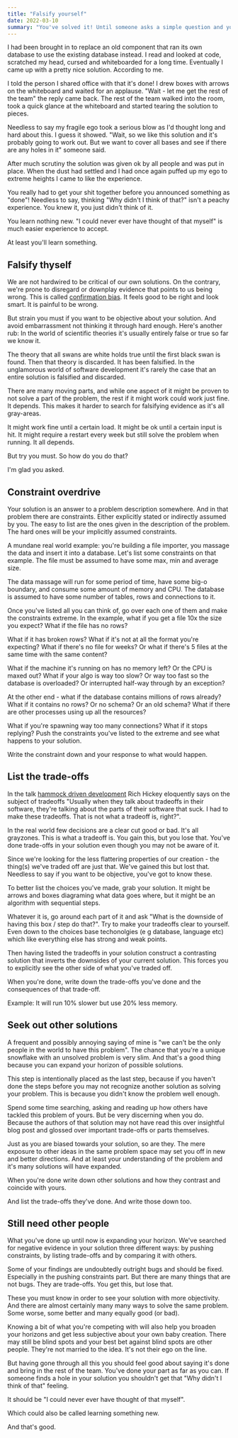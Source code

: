 ```yaml
---
title: "Falsify yourself"
date: 2022-03-10
summary: "You've solved it! Until someone asks a simple question and you're stunned. Why didn't I think of that? Because you're hardwired not to see holes in your own solutions. Let's fix that"
---
```


I had been brought in to replace an old component that ran its own database to use the existing database instead. I read and looked at code, scratched my head, cursed and whiteboarded for a long time. Eventually I came up with a pretty nice solution. According to me.

I told the person I shared office with that it's done! I drew boxes with arrows on the whiteboard and waited for an applause. "Wait - let me get the rest of the team" the reply came back. The rest of the team walked into the room, took a quick glance at the whiteboard and started tearing the solution to pieces.

Needless to say my fragile ego took a serious blow as I'd thought long and hard about this. I guess it showed. "Wait, so we like this solution and it's probably going to work out. But we want to cover all bases and see if there are any holes in it" someone said.

After much scrutiny the solution was given ok by all people and was put in place. When the dust had settled and I had once again puffed up my ego to extreme heights I came to like the experience.

You really had to get your shit together before you announced something as "done"! Needless to say, thinking "Why didn't I think of that?" isn't a peachy experience. You knew it, you just didn't think of it.

You learn nothing new. "I could never ever have thought of that myself" is much easier experience to accept.

At least you'll learn something.

## Falsify thyself
We are not hardwired to be critical of our own solutions. On the contrary, we're prone to disregard or downplay evidence that points to us being wrong. This is called [confirmation bias](https://en.wikipedia.org/wiki/Confirmation_bias). It feels good to be right and look smart. It is painful to be wrong.

But strain you must if you want to be objective about your solution. And avoid embarrassment not thinking it through hard enough. Here's another rub: In the world of scientific theories it's usually entirely false or true so far we know it.

The theory that all swans are white holds true until the first black swan is found. Then that theory is discarded. It has been falsified. In the unglamorous world of software development it's rarely the case that an entire solution is falsified and discarded.

There are many moving parts, and while one aspect of it might be proven to not solve a part of the problem, the rest if it might work could work just fine. It depends. This makes it harder to search for falsifying evidence as it's all gray-areas.

It might work fine until a certain load. It might be ok until a certain input is hit. It might require a restart every week but still solve the problem when running. It all depends.

But try you must. So how do you do that?

I'm glad you asked.

## Constraint overdrive
Your solution is an answer to a problem description somewhere. And in that problem there are constraints. Either explicitly stated or indirectly assumed by you. The easy to list are the ones given in the description of the problem. The hard ones will be your implicitly assumed constraints.

A mundane real world example: you're building a file importer, you massage the data and insert it into a database. Let's list some constraints on that example. The file must be assumed to have some max, min and average size.

The data massage will run for some period of time, have some big-o boundary, and consume some amount of memory and CPU. The database is assumed to have some number of tables, rows and connections to it.

Once you've listed all you can think of, go over each one of them and make the constraints extreme. In the example, what if you get a file 10x the size you expect? What if the file has no rows?

What if it has broken rows? What if it's not at all the format you're expecting? What if there's no file for weeks? Or what if there's 5 files at the same time with the same content?

What if the machine it's running on has no memory left? Or the CPU is maxed out? What if your algo is way too slow? Or way too fast so the database is overloaded? Or interrupted half-way through by an exception?

At the other end - what if the database contains millions of rows already? What if it contains no rows? Or no schema? Or an old schema? What if there are other processes using up all the resources?

What if you're spawning way too many connections? What if it stops replying? Push the constraints you've listed to the extreme and see what happens to your solution.

Write the constraint down and your response to what would happen.

## List the trade-offs
In the talk [hammock driven development](https://www.youtube.com/watch?v=f84n5oFoZBc) Rich Hickey eloquently says on the subject of tradeoffs "Usually when they talk about tradeoffs in their software, they're talking about the parts of their software that suck. I had to make these tradeoffs. That is not what a tradeoff is, right?".

In the real world few decisions are a clear cut good or bad. It's all grayzones. This is what a tradeoff is. You gain this, but you lose that. You've done trade-offs in your solution even though you may not be aware of it.

Since we're looking for the less flattering properties of our creation - the thing(s) we've traded off are just that. We've gained this but lost that. Needless to say if you want to be objective, you've got to know these.

To better list the choices you've made, grab your solution. It might be arrows and boxes diagraming what data goes where, but it might be an algorithm with sequential steps.

Whatever it is, go around each part of it and ask "What is the downside of having this box / step do that?". Try to make your tradeoffs clear to yourself. Even down to the choices base techonolgies (e g database, language etc) which like everything else has strong and weak points.

Then having listed the tradeoffs in your solution construct a contrasting solution that inverts the downsides of your current solution. This forces you to explicitly see the other side of what you've traded off.

When you're done, write down the trade-offs you've done and the consequences of that trade-off.

Example: It will run 10% slower but use 20% less memory.

## Seek out other solutions
A frequent and possibly annoying saying of mine is "we can't be the only people in the world to have this problem". The chance that you're a unique snowflake with an unsolved problem is very slim. And that's a good thing because you can expand your horizon of possible solutions.

This step is intentionally placed as the last step, because if you haven't done the steps before you may not recognize another solution as solving your problem. This is because you didn't know the problem well enough.

Spend some time searching, asking and reading up how others have tackled this problem of yours. But be very discerning when you do. Because the authors of that solution may not have read this over insightful blog post and glossed over important trade-offs or parts themselves.

Just as you are biased towards your solution, so are they. The mere exposure to other ideas in the same problem space may set you off in new and better directions. And at least your understanding of the problem and it's many solutions will have expanded.

When you're done write down other solutions and how they contrast and coincide with yours.

And list the trade-offs they've done. And write those down too.

## Still need other people
What you've done up until now is expanding your horizon. We've searched for negative evidence in your solution three different ways: by pushing constraints, by listing trade-offs and by comparing it with others.

Some of your findings are undoubtedly outright bugs and should be fixed. Especially in the pushing constraints part. But there are many things that are not bugs. They are trade-offs. You get this, but lose that.

These you must know in order to see your solution with more objectivity. And there are almost certainly many many ways to solve the same problem. Some worse, some better and many equally good (or bad).

Knowing a bit of what you're competing with will also help you broaden your horizons and get less subjective about your own baby creation. There may still be blind spots and your best bet against blind spots are other people. They're not married to the idea. It's not their ego on the line.

But having gone through all this you should feel good about saying it's done and bring in the rest of the team. You've done your part as far as you can. If someone finds a hole in your solution you shouldn't get that "Why didn't I think of that" feeling.

It should be "I could never ever have thought of that myself".

Which could also be called learning something new.

And that's good.
